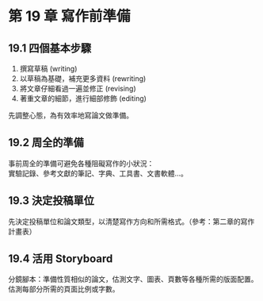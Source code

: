 # 第 19 章 寫作前準備

## 19.1 四個基本步驟

1. 撰寫草稿 (writing)
2. 以草稿為基礎，補充更多資料 (rewriting)
3. 將文章仔細看過一遍並修正 (revising)
4. 著重文章的細節，進行細部修飾 (editing)

先調整心態，為有效率地寫論文做準備。

## 19.2 周全的準備

事前周全的準備可避免各種阻礙寫作的小狀況：  
實驗記錄、參考文獻的筆記、字典、工具書、文書軟體...。

## 19.3 決定投稿單位

先決定投稿單位和論文類型，以清楚寫作方向和所需格式。（參考：第二章的寫作計畫表）

## 19.4 活用 Storyboard

分鏡腳本：準備性質相似的論文，估測文字、圖表、頁數等各種所需的版面配置。  
估測每部分所需的頁面比例或字數。
